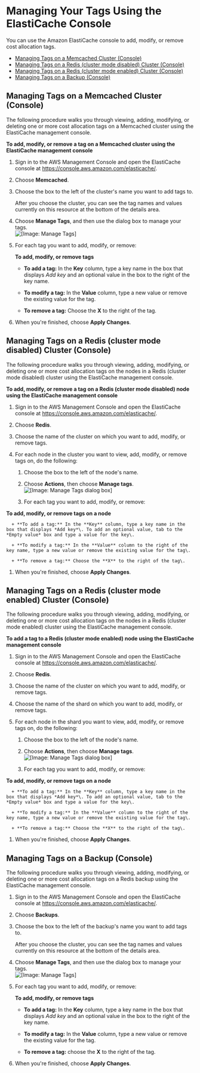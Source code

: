 # Managing Your Tags Using the ElastiCache Console<a name="Tagging.Managing.CON"></a>

You can use the Amazon ElastiCache console to add, modify, or remove cost allocation tags\.


+ [Managing Tags on a Memcached Cluster \(Console\)](#Tagging.Managing.CON.Mem)
+ [Managing Tags on a Redis \(cluster mode disabled\) Cluster \(Console\)](#Tagging.Managing.CON.Redis)
+ [Managing Tags on a Redis \(cluster mode enabled\) Cluster \(Console\)](#Tagging.Managing.CON.RedisCluster)
+ [Managing Tags on a Backup \(Console\)](#Tagging.Managing.CON.Backup)

## Managing Tags on a Memcached Cluster \(Console\)<a name="Tagging.Managing.CON.Mem"></a>

The following procedure walks you through viewing, adding, modifying, or deleting one or more cost allocation tags on a Memcached cluster using the ElastiCache management console\.

**To add, modify, or remove a tag on a Memcached cluster using the ElastiCache management console**

1. Sign in to the AWS Management Console and open the ElastiCache console at [ https://console\.aws\.amazon\.com/elasticache/](https://console.aws.amazon.com/elasticache/)\.

1. Choose **Memcached**\.

1. Choose the box to the left of the cluster's name you want to add tags to\.

   After you choose the cluster, you can see the tag names and values currently on this resource at the bottom of the details area\.

1. Choose **Manage Tags**, and then use the dialog box to manage your tags\.  
![\[Image: Manage Tags\]](http://docs.aws.amazon.com/AmazonElastiCache/latest/UserGuide/images/ElastiCache-TaggingDialog-Add.png)

1. For each tag you want to add, modify, or remove:

   **To add, modify, or remove tags**

   + **To add a tag:** In the **Key** column, type a key name in the box that displays *Add key* and an optional value in the box to the right of the key name\.

   + **To modify a tag:** In the **Value** column, type a new value or remove the existing value for the tag\.

   + **To remove a tag:** Choose the **X** to the right of the tag\.

1. When you're finished, choose **Apply Changes**\.

## Managing Tags on a Redis \(cluster mode disabled\) Cluster \(Console\)<a name="Tagging.Managing.CON.Redis"></a>

The following procedure walks you through viewing, adding, modifying, or deleting one or more cost allocation tags on the nodes in a Redis \(cluster mode disabled\) cluster using the ElastiCache management console\.

**To add, modify, or remove a tag on a Redis \(cluster mode disabled\) node using the ElastiCache management console**

1. Sign in to the AWS Management Console and open the ElastiCache console at [ https://console\.aws\.amazon\.com/elasticache/](https://console.aws.amazon.com/elasticache/)\.

1. Choose **Redis**\.

1. Choose the name of the cluster on which you want to add, modify, or remove tags\.

1. For each node in the cluster you want to view, add, modify, or remove tags on, do the following:

   1. Choose the box to the left of the node's name\.

   1. Choose **Actions**, then choose **Manage tags**\.  
![\[Image: Manage Tags dialog box\]](http://docs.aws.amazon.com/AmazonElastiCache/latest/UserGuide/images/ElastiCache-TaggingDialog-Add.png)

   1. For each tag you want to add, modify, or remove:

**To add, modify, or remove tags on a node**

      + **To add a tag:** In the **Key** column, type a key name in the box that displays *Add key*\. To add an optional value, tab to the *Empty value* box and type a value for the key\.

      + **To modify a tag:** In the **Value** column to the right of the key name, type a new value or remove the existing value for the tag\.

      + **To remove a tag:** Choose the **X** to the right of the tag\.

   1. When you're finished, choose **Apply Changes**\.

## Managing Tags on a Redis \(cluster mode enabled\) Cluster \(Console\)<a name="Tagging.Managing.CON.RedisCluster"></a>

The following procedure walks you through viewing, adding, modifying, or deleting one or more cost allocation tags on the nodes in a Redis \(cluster mode enabled\) cluster using the ElastiCache management console\.

**To add a tag to a Redis \(cluster mode enabled\) node using the ElastiCache management console**

1. Sign in to the AWS Management Console and open the ElastiCache console at [ https://console\.aws\.amazon\.com/elasticache/](https://console.aws.amazon.com/elasticache/)\.

1. Choose **Redis**\.

1. Choose the name of the cluster on which you want to add, modify, or remove tags\.

1. Choose the name of the shard on which you want to add, modify, or remove tags\.

1. For each node in the shard you want to view, add, modify, or remove tags on, do the following:

   1. Choose the box to the left of the node's name\.

   1. Choose **Actions**, then choose **Manage tags**\.  
![\[Image: Manage Tags dialog box\]](http://docs.aws.amazon.com/AmazonElastiCache/latest/UserGuide/images/ElastiCache-TaggingDialog-Add.png)

   1. For each tag you want to add, modify, or remove:

**To add, modify, or remove tags on a node**

      + **To add a tag:** In the **Key** column, type a key name in the box that displays *Add key*\. To add an optional value, tab to the *Empty value* box and type a value for the key\.

      + **To modify a tag:** In the **Value** column to the right of the key name, type a new value or remove the existing value for the tag\.

      + **To remove a tag:** Choose the **X** to the right of the tag\.

   1. When you're finished, choose **Apply Changes**\.

## Managing Tags on a Backup \(Console\)<a name="Tagging.Managing.CON.Backup"></a>

The following procedure walks you through viewing, adding, modifying, or deleting one or more cost allocation tags on a Redis backup using the ElastiCache management console\.

1. Sign in to the AWS Management Console and open the ElastiCache console at [ https://console\.aws\.amazon\.com/elasticache/](https://console.aws.amazon.com/elasticache/)\.

1. Choose **Backups**\.

1. Choose the box to the left of the backup's name you want to add tags to\.

   After you choose the cluster, you can see the tag names and values currently on this resource at the bottom of the details area\.

1. Choose **Manage Tags**, and then use the dialog box to manage your tags\.  
![\[Image: Manage Tags\]](http://docs.aws.amazon.com/AmazonElastiCache/latest/UserGuide/images/ElastiCache-TaggingDialog-Add.png)

1. For each tag you want to add, modify, or remove:

   **To add, modify, or remove tags**

   + **To add a tag:** In the **Key** column, type a key name in the box that displays *Add key* and an optional value in the box to the right of the key name\.

   + **To modify a tag:** In the **Value** column, type a new value or remove the existing value for the tag\.

   + **To remove a tag:** choose the **X** to the right of the tag\.

1. When you're finished, choose **Apply Changes**\.